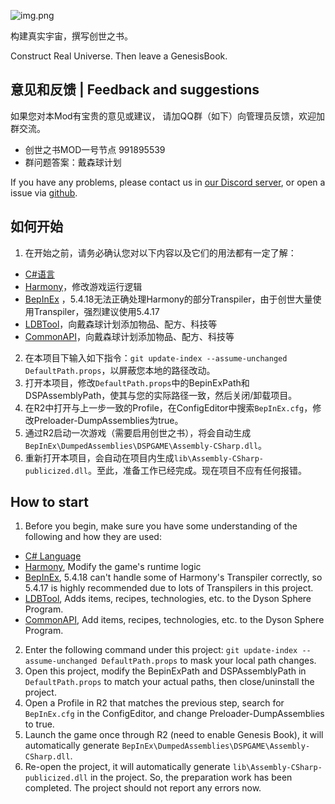 ![img.png](https://assets.awbugl.top/dsp-genesisbook/icon.png)

构建真实宇宙，撰写创世之书。

Construct Real Universe. Then leave a GenesisBook.

## 意见和反馈 | Feedback and suggestions

如果您对本Mod有宝贵的意见或建议，
请加QQ群（如下）向管理员反馈，欢迎加群交流。

- 创世之书MOD一号节点 991895539
- 群问题答案：戴森球计划

If you have any problems, please contact us in [our Discord server](https://discord.gg/QwMEeaRZZR),
or open a issue via [github](https://github.com/Awbugl/ProjectGenesis).

## 如何开始

1. 在开始之前，请务必确认您对以下内容以及它们的用法都有一定了解：

* [C#语言](https://www.runoob.com/csharp/csharp-tutorial.html)
* [Harmony](https://harmony.pardeike.net/articles/intro.html)，修改游戏运行逻辑
* [BepInEx](https://thunderstore.io/c/dyson-sphere-program/p/xiaoye97/BepInEx/)
  ，5.4.18无法正确处理Harmony的部分Transpiler，由于创世大量使用Transpiler，强烈建议使用5.4.17
* [LDBTool](https://thunderstore.io/c/dyson-sphere-program/p/xiaoye97/LDBTool/)，向戴森球计划添加物品、配方、科技等
* [CommonAPI](https://thunderstore.io/c/dyson-sphere-program/p/CommonAPI/CommonAPI/)，向戴森球计划添加物品、配方、科技等

2. 在本项目下输入如下指令：`git update-index --assume-unchanged DefaultPath.props`，以屏蔽您本地的路径改动。
3. 打开本项目，修改`DefaultPath.props`中的BepinExPath和DSPAssemblyPath，使其与您的实际路径一致，然后关闭/卸载项目。
4. 在R2中打开与上一步一致的Profile，在ConfigEditor中搜索`BepInEx.cfg`，修改Preloader-DumpAssemblies为true。
5. 通过R2启动一次游戏（需要启用创世之书），将会自动生成`BepInEx\DumpedAssemblies\DSPGAME\Assembly-CSharp.dll`。
6. 重新打开本项目，会自动在项目内生成`lib\Assembly-CSharp-publicized.dll`。至此，准备工作已经完成。现在项目不应有任何报错。

## How to start

1. Before you begin, make sure you have some understanding of the following and how they are used:

* [C# Language](https://www.runoob.com/csharp/csharp-tutorial.html)
* [Harmony](https://harmony.pardeike.net/articles/intro.html), Modify the game's runtime logic
* [BepInEx](https://thunderstore.io/c/dyson-sphere-program/p/xiaoye97/BepInEx/), 5.4.18 can't handle some of Harmony's
  Transpiler correctly, so 5.4.17 is highly recommended due to lots of Transpilers in this project.
* [LDBTool](https://thunderstore.io/c/dyson-sphere-program/p/xiaoye97/LDBTool/), Adds items, recipes, technologies, etc.
  to the Dyson Sphere Program.
* [CommonAPI](https://thunderstore.io/c/dyson-sphere-program/p/CommonAPI/CommonAPI/), Add items, recipes, technologies,
  etc. to the Dyson Sphere Program.

2. Enter the following command under this project: `git update-index --assume-unchanged DefaultPath.props` to mask your local path changes.
3. Open this project, modify the BepinExPath and DSPAssemblyPath in `DefaultPath.props` to match your actual paths, then
   close/uninstall the project.
4. Open a Profile in R2 that matches the previous step, search for `BepInEx.cfg` in the ConfigEditor, and change
   Preloader-DumpAssemblies to true.
5. Launch the game once through R2 (need to enable Genesis Book), it will automatically generate
   `BepInEx\DumpedAssemblies\DSPGAME\Assembly-CSharp.dll`.
6. Re-open the project, it will automatically generate `lib\Assembly-CSharp-publicized.dll` in the project. So, the
   preparation work has been completed. The project should not report any errors now.
